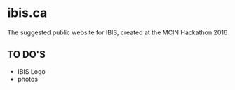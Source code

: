 # ibis.ca

The suggested public website for IBIS, created at the MCIN Hackathon 2016


## TO DO'S
- IBIS Logo
- photos
